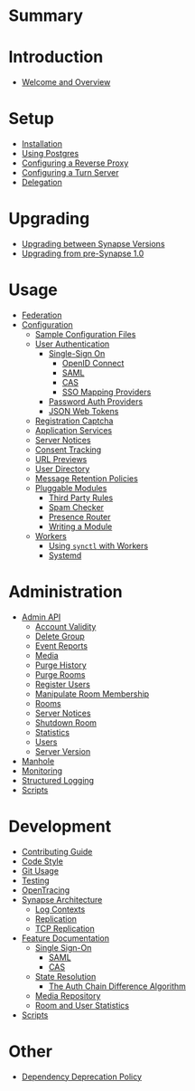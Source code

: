 # Summary

# Introduction
- [Welcome and Overview](welcome_and_overview.md)

# Setup
  - [Installation](setup/installation.md)
  - [Using Postgres](postgres.md)
  - [Configuring a Reverse Proxy](reverse_proxy.md)
  - [Configuring a Turn Server](turn-howto.md)
  - [Delegation](delegate.md)

# Upgrading
  - [Upgrading between Synapse Versions](upgrading/README.md)
  - [Upgrading from pre-Synapse 1.0](MSC1711_certificates_FAQ.md)

# Usage
  - [Federation](federate.md)
  - [Configuration](usage/configuration/README.md)
    - [Sample Configuration Files](usage/configuration/sample_config.md)
    - [User Authentication](usage/configuration/user_authentication/README.md)
      - [Single-Sign On]()
        - [OpenID Connect](openid.md)
        - [SAML]()
        - [CAS]()
        - [SSO Mapping Providers](sso_mapping_providers.md)
      - [Password Auth Providers](password_auth_providers.md)
      - [JSON Web Tokens](jwt.md)
    - [Registration Captcha](CAPTCHA_SETUP.md)
    - [Application Services](application_services.md)
    - [Server Notices](server_notices.md)
    - [Consent Tracking](consent_tracking.md)
    - [URL Previews](url_previews.md)
    - [User Directory](user_directory.md)
    - [Message Retention Policies](message_retention_policies.md)
    - [Pluggable Modules]()
      - [Third Party Rules]()
      - [Spam Checker](spam_checker.md)
      - [Presence Router](presence_router_module.md)
      - [Writing a Module]()
    - [Workers](workers.md)
      - [Using `synctl` with Workers](synctl_workers.md)
      - [Systemd](systemd-with-workers/README.md)

# Administration
  - [Admin API](usage/administration/admin_api/README.md)
    - [Account Validity](admin_api/account_validity.rst)
    - [Delete Group](admin_api/delete_group.md)
    - [Event Reports](admin_api/event_reports.md)
    - [Media](admin_api/media_admin_api.md)
    - [Purge History](admin_api/purge_history_api.rst)
    - [Purge Rooms](admin_api/purge_room.md)
    - [Register Users](admin_api/register_api.rst)
    - [Manipulate Room Membership](admin_api/room_membership.md)
    - [Rooms](admin_api/rooms.md)
    - [Server Notices](admin_api/server_notices.md)
    - [Shutdown Room](admin_api/shutdown_room.md)
    - [Statistics](admin_api/statistics.md)
    - [Users](admin_api/user_admin_api.rst)
    - [Server Version](admin_api/version_api.rst)
  - [Manhole](manhole.md)
  - [Monitoring](metrics-howto.md)
  - [Structured Logging](structured_logging.md)
  - [Scripts]()

# Development
  - [Contributing Guide](development/contributing_guide.md)
  - [Code Style](code_style.md)
  - [Git Usage](dev/git.md)
  - [Testing]()
  - [OpenTracing](opentracing.md)
  - [Synapse Architecture]()
    - [Log Contexts](log_contexts.md)
    - [Replication](replication.md)
    - [TCP Replication](tcp_replication.md)
  - [Feature Documentation](development/feature_documentation/README.md)
    - [Single Sign-On]()
      - [SAML](dev/saml.md)
      - [CAS](dev/cas.md)
    - [State Resolution]()
      - [The Auth Chain Difference Algorithm](auth_chain_difference_algorithm.md)
    - [Media Repository](media_repository.md)
    - [Room and User Statistics](room_and_user_statistics.md)
  - [Scripts]()

# Other
  - [Dependency Deprecation Policy](deprecation_policy.md)